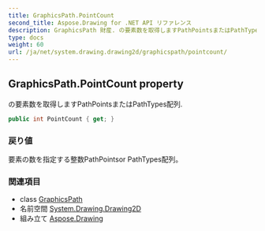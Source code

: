 ```yaml
---
title: GraphicsPath.PointCount
second_title: Aspose.Drawing for .NET API リファレンス
description: GraphicsPath 財産. の要素数を取得しますPathPointsまたはPathTypes配列.
type: docs
weight: 60
url: /ja/net/system.drawing.drawing2d/graphicspath/pointcount/
---
```

## GraphicsPath.PointCount property

の要素数を取得しますPathPointsまたはPathTypes配列.

```csharp
public int PointCount { get; }
```

### 戻り値

要素の数を指定する整数PathPointsor PathTypes配列。

### 関連項目

* class [GraphicsPath](../)
* 名前空間 [System.Drawing.Drawing2D](../../graphicspath/)
* 組み立て [Aspose.Drawing](../../../)


